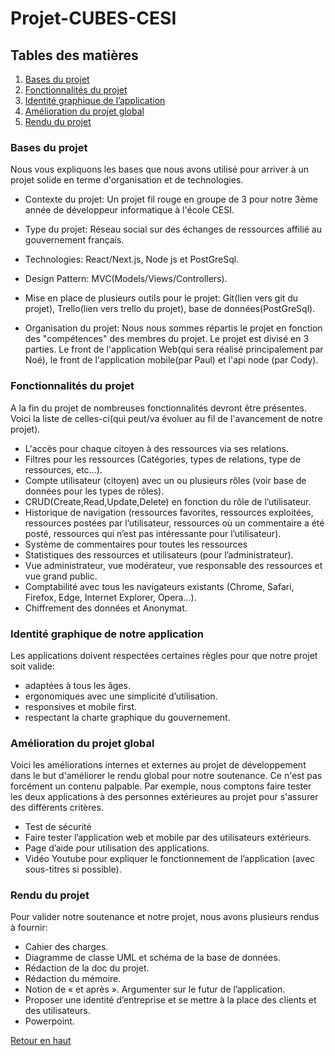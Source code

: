 # Projet-CUBES-CESI
## Tables des matières
1. [Bases du projet](#bases-du-projet)
2. [Fonctionnalités du projet](#fonctionnalités-du-projet)
3. [Identité graphique de l’application](#identité-graphique-de-notre-application)
4. [Amélioration du projet global](#amélioration-du-projet-global)
5. [Rendu du projet](#rendu-du-projet)

### Bases du projet
Nous vous expliquons les bases que nous avons utilisé pour arriver à un projet solide en terme d'organisation et de technologies.

* Contexte du projet: Un projet fil rouge en groupe de 3 pour notre 3ème année de développeur informatique à l'école CESI.

* Type du projet: Réseau social sur des échanges de ressources affilié au gouvernement français.

* Technologies: React/Next.js, Node js et PostGreSql.

* Design Pattern: MVC(Models/Views/Controllers).

* Mise en place de plusieurs outils pour le projet: Git(lien vers git du projet), Trello(lien vers trello du projet), base de données(PostGreSql).

* Organisation du projet: Nous nous sommes répartis le projet en fonction des "compétences" des membres du projet. Le projet est divisé en 3 parties. Le front de l'application Web(qui sera réalisé principalement par Noé), le front de l'application mobile(par Paul) et l'api node (par Cody). 

### Fonctionnalités du projet
A la fin du projet de nombreuses fonctionnalités devront être présentes. Voici la liste de celles-ci(qui peut/va évoluer au fil de l'avancement de notre projet).

- L'accès pour chaque citoyen à des ressources via ses relations.
- Filtres pour les ressources (Catégories, types de relations, type de ressources, etc…).
- Compte utilisateur (citoyen) avec un ou plusieurs rôles (voir base de données pour les types de rôles).
- CRUD(Create,Read,Update,Delete) en fonction du rôle de l’utilisateur.
- Historique de navigation (ressources favorites, ressources exploitées, ressources postées par l’utilisateur, ressources où un commentaire a été posté, ressources qui n’est pas intéressante pour l’utilisateur).
- Système de commentaires pour toutes les ressources
- Statistiques des ressources et utilisateurs (pour l’administrateur).
- Vue administrateur, vue modérateur, vue responsable des ressources et vue grand public.
- Comptabilité avec tous les navigateurs existants (Chrome, Safari, Firefox, Edge, Internet Explorer, Opera…).
- Chiffrement des données et Anonymat.

### Identité graphique de notre application

Les applications doivent respectées certaines règles pour que notre projet soit valide:
* adaptées à tous les âges.
* ergonomiques avec une simplicité d’utilisation.
* responsives et mobile first.
* respectant la charte graphique du gouvernement.

### Amélioration du projet global
Voici les améliorations internes et externes au projet de développement dans le but d'améliorer le rendu global pour notre soutenance. Ce n'est pas forcément un contenu palpable. Par exemple, nous comptons faire tester les deux applications à des personnes extérieures au projet pour s'assurer des différents critères.

* Test de sécurité
* Faire tester l’application web et mobile par des utilisateurs extérieurs.
* Page d’aide pour utilisation des applications.
* Vidéo Youtube pour expliquer le fonctionnement de l’application (avec sous-titres si possible).


### Rendu du projet
Pour valider notre soutenance et notre projet, nous avons plusieurs rendus à fournir:

* Cahier des charges.
* Diagramme de classe UML et schéma de la base de données.
* Rédaction de la doc du projet.
* Rédaction du mémoire.
* Notion de « et après ». Argumenter sur le futur de l’application.
* Proposer une identité d’entreprise et se mettre à la place des clients et des utilisateurs.
* Powerpoint.


[Retour en haut](#projet-cubes-cesi)
